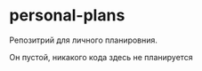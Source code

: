 # personal-plans

Репозитрий для личного планировния.

Он пустой, никакого кода здесь не планируется
